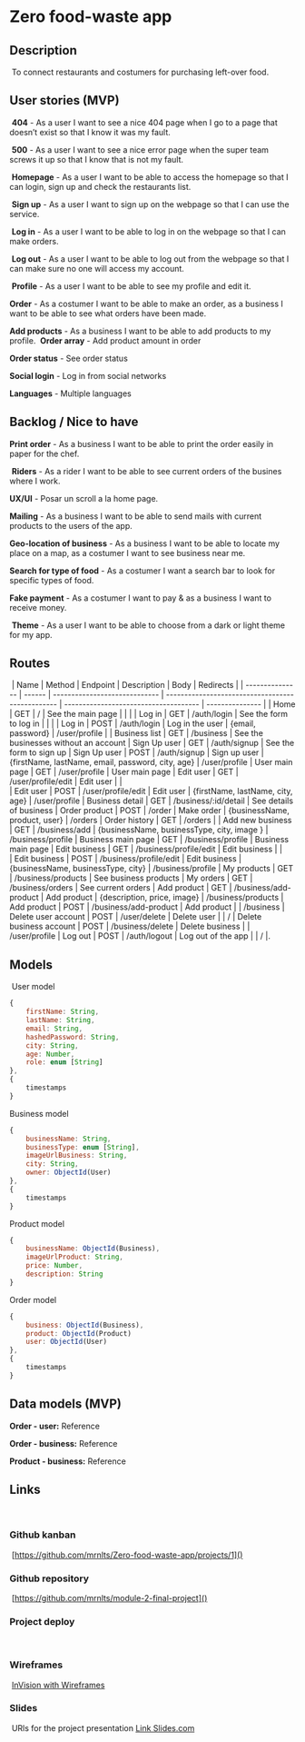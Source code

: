 # Zero food-waste app


## Description

​
To connect restaurants and costumers for purchasing left-over food.

## User stories (MVP)

​
**404** - As a user I want to see a nice 404 page when I go to a page that doesn’t exist so that I know it was my fault.

​
**500** - As a user I want to see a nice error page when the super team screws it up so that I know that is not my fault.

​
**Homepage** - As a user I want to be able to access the homepage so that I can login, sign up and check the restaurants list.

​
**Sign up** - As a user I want to sign up on the webpage so that I can use the service.

​
**Log in** - As a user I want to be able to log in on the webpage so that I can make orders.

​
**Log out** - As a user I want to be able to log out from the webpage so that I can make sure no one will access my account.

​
**Profile** - As a user I want to be able to see my profile and edit it.

**Order** - As a costumer I want to be able to make an order, as a business I want to be able to see what orders have been made.

**Add products** - As a business I want to be able to add products to my profile.
​
**Order array** - Add product amount in order

**Order status** - See order status 

**Social login** - Log in from social networks

**Languages** - Multiple languages
​

## Backlog / Nice to have

​**Print order** - As a business I want to be able to print the order easily in paper for the chef.

​
**Riders** - As a rider I want to be able to see current orders of the busines where I work.

**UX/UI** - Posar un scroll a la home page.

**Mailing** - As a business I want to be able to send mails with current products to the users of the app.

**Geo-location of business** - As a business I want to be able to locate my place on a map, as a costumer I want to see business near me.

**Search for type of food** - As a costumer I want a search bar to look for specific types of food.

**Fake payment** - As a costumer I want to pay & as a business I want to receive money.

​​
**Theme** - As a user I want to be able to choose from a dark or light theme for my app.

## Routes

​
| Name | Method | Endpoint | Description | Body | Redirects |
| --------------- | ------ | ----------------------------- | ------------------------------------------------ | ------------------------------------- | --------------- |
| Home | GET | / | See the main page | | |
| Log in | GET | /auth/login | See the form to log in | | |
| Log in | POST | /auth/login | Log in the user | {email, password} | /user/profile |
| Business list | GET | /business | See the businesses without an account
| Sign Up user | GET | /auth/signup | See the form to sign up
| Sign Up user | POST | /auth/signup | Sign up user | {firstName, lastName, email, password, city, age} | /user/profile
| User main page | GET | /user/profile | User main page
| Edit user | GET | /user/profile/edit | Edit user |  |  
| Edit user | POST | /user/profile/edit | Edit user | {firstName, lastName, city, age} | /user/profile 
| Business detail | GET | /business/:id/detail  | See details of business 
| Order product | POST | /order | Make order | {businessName, product, user} | /orders
| Order history | GET | /orders |
| Add new business | GET | /business/add | {businessName, businessType, city, image } | /business/profile
| Business main page | GET | /business/profile | Business main page 
| Edit business | GET | /business/profile/edit | Edit business | |  
| Edit business | POST | /business/profile/edit | Edit business | {businessName, businessType, city} | /business/profile
| My products | GET | /business/products | See business products
| My orders | GET | /business/orders | See current orders
| Add product | GET | /business/add-product | Add product | {description, price, image} | /business/products 
| Add product | POST | /business/add-product | Add product | | /business 
| Delete user account | POST | /user/delete | Delete user | | / 
| Delete business account | POST | /business/delete | Delete business | | /user/profile
| Log out | POST | /auth/logout | Log out of the app | | / |.

## Models

​
User model
​

```js
{
    firstName: String,
    lastName: String,
    email: String,
    hashedPassword: String,
    city: String,
    age: Number,
    role: enum [String]
},
{
    timestamps
}
```

Business model
​

```js
{
    businessName: String,
    businessType: enum [String],
    imageUrlBusiness: String,
    city: String,
    owner: ObjectId(User)
},
{
    timestamps
}
```

Product model
​

```js
{
    businessName: ObjectId(Business),
    imageUrlProduct: String,
    price: Number,
    description: String
}
```

Order model
​

```js
{
    business: ObjectId(Business),
    product: ObjectId(Product)
    user: ObjectId(User)
},
{
    timestamps
}
```

## Data models (MVP)

​**Order - user:** Reference

**Order - business:** Reference

**Product - business:** Reference
 
  
   
## Links

​

### Github kanban

​
[https://github.com/mrnlts/Zero-food-waste-app/projects/1]()
​

### Github repository

​
[https://github.com/mrnlts/module-2-final-project]()
​

### Project deploy

​
[]()
​

### Wireframes

​
[InVision with Wireframes]()
​

### Slides

​
URls for the project presentation
[Link Slides.com]()
